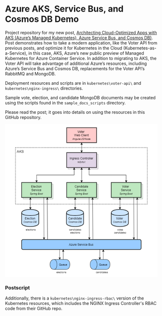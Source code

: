 # Azure AKS, Service Bus, and Cosmos DB Demo

Project repository for my new post, [Architecting Cloud-Optimized Apps with AKS (Azure’s Managed Kubernetes), Azure Service Bus, and Cosmos DB)](https://wp.me/p1RD28-5EV). Post demonstrates how to take a modern application, like the Voter API from previous posts, and optimize it for Kubernetes in the Cloud (Kubernetes-as-a-Service), in this case, AKS, Azure’s new public preview of Managed Kubernetes for Azure Container Service. In addition to migrating to AKS, the Voter API will take advantage of additional Azure’s resources, including Azure’s Service Bus and Cosmos DB, replacements for the Voter API’s RabbitMQ and MongoDB.

Deployment resources and scripts are in `kubernetes\voter-api\` and `kubernetes\nginx-ingress\` directories.

Sample vote, election, and candidate MongoDB documents may be created using the scripts found in the `sample_docs_scripts` directory.

Please read the post; it goes into details on using the resources in this GitHub repository.

![Architecture](pics/AKS-Voter-API-Architecture.png)

### Postscript

Additionally, there is a `kubernetes\nginx-ingress-rbac\` version of the Kubernetes resources, which includes the NGINX Ingress Controller's RBAC code from their GitHub repo.
